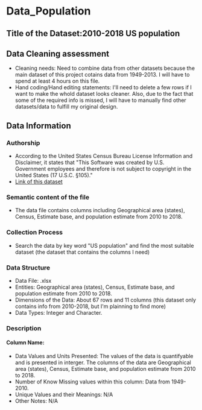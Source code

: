 # Data_Population 

## Title of the Dataset:2010-2018 US population

## Data Cleaning assessment
* Cleaning needs: Need to combine data from other datasets because the main dataset of this project cotains data from 1949-2013. I will have to spend at least 4 hours on this file.
* Hand coding/Hand editing statements: I'll need to delete a few rows if I want to make the whold dataset looks cleaner. Also, due to the fact that some of the required info is missed, I will have to manually find other datasets/data to fulfill my original design.

## Data Information

### Authorship
* According to the United States Census Bureau License Information and Disclaimer, it states that "This Software was created by U.S. Government employees and therefore is not subject to copyright in the United States (17 U.S.C. §105)."
* [Link of this dataset](https://www2.census.gov/programs-surveys/popest/tables/2010-2018/state/totals/nst-est2018-01.xlsx)


### Semantic content of the file
* The data file contains columns including Geographical area (states), Census, Estimate base, and population estimate from 2010 to 2018.

### Collection Process
* Search the data by key word "US population" and find the most suitable dataset (the dataset that contains the columns I need) 

### Data Structure
* Data File: .xlsx
* Entities: Geographical area (states), Census, Estimate base, and population estimate from 2010 to 2018.
* Dimensions of the Data: About 67 rows and 11 columns (this dataset only contains info from 2010-2018, but I'm plainning to find more)
* Data Types: Integer and Character.

### Description 
#### Column Name:
* Data Values and Units Presented: The values of the data is quantifyable and is presented in interger. The columns of the data are Geographical area (states), Census, Estimate base, and population estimate from 2010 to 2018.
* Number of Know Missing values within this column: Data from 1949-2010.
* Unique Values and their Meanings: N/A
* Other Notes: N/A
